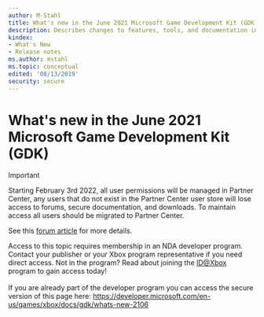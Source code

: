 ```yaml
---
author: M-Stahl
title: What's new in the June 2021 Microsoft Game Development Kit (GDK)
description: Describes changes to features, tools, and documentation in the latest release.
kindex:
- What's New
- Release notes
ms.author: mstahl
ms.topic: conceptual
edited: '08/13/2019'
security: secure
---
```


# What's new in the June 2021 Microsoft Game Development Kit (GDK)
> [!IMPORTANT]
> Starting February 3rd 2022, all user permissions will be managed in Partner Center, any users that do not exist in the Partner Center user store will lose access to forums, secure documentation, and downloads. To maintain access all users should be migrated to Partner Center. <p></p>See this <a href="https://forums.xboxlive.com/articles/132187/breaking-change-user-access-for-forums-secure-docu.html">forum article</a> for more details.  

 Access to this topic requires membership in an NDA developer program. Contact your publisher or your Xbox program representative if you need direct access. Not in the program? Read about joining the <a href="https://www.xbox.com/Developers/id">ID@Xbox</a> program to gain access today!  <br/><br/>If you are already part of the developer program you can access the secure version of this page here: <a target="_blank" href="https://developer.microsoft.com/en-us/games/xbox/docs/gdk/whats-new-2106">https://developer.microsoft.com/en-us/games/xbox/docs/gdk/whats-new-2106</a>